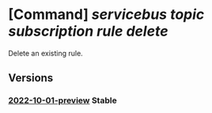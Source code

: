 # [Command] _servicebus topic subscription rule delete_

Delete an existing rule.

## Versions

### [2022-10-01-preview](/Resources/mgmt-plane/L3N1YnNjcmlwdGlvbnMve30vcmVzb3VyY2Vncm91cHMve30vcHJvdmlkZXJzL21pY3Jvc29mdC5zZXJ2aWNlYnVzL25hbWVzcGFjZXMve30vdG9waWNzL3t9L3N1YnNjcmlwdGlvbnMve30vcnVsZXMve30=/2022-10-01-preview.xml) **Stable**

<!-- mgmt-plane /subscriptions/{}/resourcegroups/{}/providers/microsoft.servicebus/namespaces/{}/topics/{}/subscriptions/{}/rules/{} 2022-10-01-preview -->
